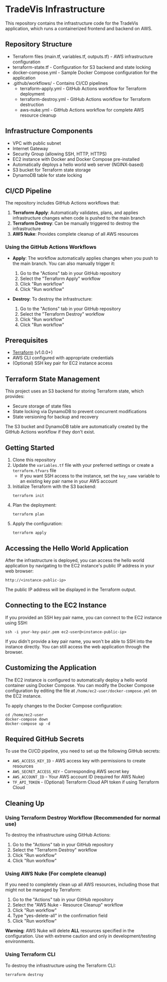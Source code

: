 # TradeVis Infrastructure

This repository contains the infrastructure code for the TradeVis application, which runs a containerized frontend and backend on AWS.

## Repository Structure

- Terraform files (main.tf, variables.tf, outputs.tf) - AWS infrastructure configuration
- terraform-state.tf - Configuration for S3 backend and state locking
- docker-compose.yml - Sample Docker Compose configuration for the application
- .github/workflows/ - Contains CI/CD pipelines
  - terraform-apply.yml - GitHub Actions workflow for Terraform deployment
  - terraform-destroy.yml - GitHub Actions workflow for Terraform destruction
  - aws-nuke.yml - GitHub Actions workflow for complete AWS resource cleanup

## Infrastructure Components

- VPC with public subnet
- Internet Gateway
- Security Group (allowing SSH, HTTP, HTTPS)
- EC2 instance with Docker and Docker Compose pre-installed
- Automatically deploys a hello world web server (NGINX-based)
- S3 bucket for Terraform state storage
- DynamoDB table for state locking

## CI/CD Pipeline

The repository includes GitHub Actions workflows that:

1. **Terraform Apply**: Automatically validates, plans, and applies infrastructure changes when code is pushed to the main branch
2. **Terraform Destroy**: Can be manually triggered to destroy the infrastructure
3. **AWS Nuke**: Provides complete cleanup of all AWS resources

### Using the GitHub Actions Workflows

- **Apply**: The workflow automatically applies changes when you push to the main branch. You can also manually trigger it:
  1. Go to the "Actions" tab in your GitHub repository
  2. Select the "Terraform Apply" workflow
  3. Click "Run workflow"
  4. Click "Run workflow"

- **Destroy**: To destroy the infrastructure:
  1. Go to the "Actions" tab in your GitHub repository
  2. Select the "Terraform Destroy" workflow
  3. Click "Run workflow"
  4. Click "Run workflow"

## Prerequisites

- [Terraform](https://www.terraform.io/downloads.html) (v1.0.0+)
- AWS CLI configured with appropriate credentials
- (Optional) SSH key pair for EC2 instance access

## Terraform State Management

This project uses an S3 backend for storing Terraform state, which provides:
- Secure storage of state files
- State locking via DynamoDB to prevent concurrent modifications
- State versioning for backup and recovery

The S3 bucket and DynamoDB table are automatically created by the GitHub Actions workflow if they don't exist.

## Getting Started

1. Clone this repository
2. Update the `variables.tf` file with your preferred settings or create a `terraform.tfvars` file
   - If you want SSH access to the instance, set the `key_name` variable to an existing key pair name in your AWS account
3. Initialize Terraform with the S3 backend:
   ```
   terraform init
   ```
4. Plan the deployment:
   ```
   terraform plan
   ```
5. Apply the configuration:
   ```
   terraform apply
   ```

## Accessing the Hello World Application

After the infrastructure is deployed, you can access the hello world application by navigating to the EC2 instance's public IP address in your web browser:

```
http://<instance-public-ip>
```

The public IP address will be displayed in the Terraform output.

## Connecting to the EC2 Instance

If you provided an SSH key pair name, you can connect to the EC2 instance using SSH:

```
ssh -i your-key-pair.pem ec2-user@<instance-public-ip>
```

If you didn't provide a key pair name, you won't be able to SSH into the instance directly. You can still access the web application through the browser.

## Customizing the Application

The EC2 instance is configured to automatically deploy a hello world container using Docker Compose. You can modify the Docker Compose configuration by editing the file at `/home/ec2-user/docker-compose.yml` on the EC2 instance.

To apply changes to the Docker Compose configuration:

```
cd /home/ec2-user
docker-compose down
docker-compose up -d
```

## Required GitHub Secrets

To use the CI/CD pipeline, you need to set up the following GitHub secrets:

- `AWS_ACCESS_KEY_ID` - AWS access key with permissions to create resources
- `AWS_SECRET_ACCESS_KEY` - Corresponding AWS secret key
- `AWS_ACCOUNT_ID` - Your AWS account ID (required for AWS Nuke)
- `TF_API_TOKEN` - (Optional) Terraform Cloud API token if using Terraform Cloud

## Cleaning Up

### Using Terraform Destroy Workflow (Recommended for normal use)

To destroy the infrastructure using GitHub Actions:
1. Go to the "Actions" tab in your GitHub repository
2. Select the "Terraform Destroy" workflow
3. Click "Run workflow"
4. Click "Run workflow"

### Using AWS Nuke (For complete cleanup)

If you need to completely clean up all AWS resources, including those that might not be managed by Terraform:

1. Go to the "Actions" tab in your GitHub repository
2. Select the "AWS Nuke - Resource Cleanup" workflow
3. Click "Run workflow"
4. Type "yes-delete-all" in the confirmation field
5. Click "Run workflow"

**Warning**: AWS Nuke will delete **ALL** resources specified in the configuration. Use with extreme caution and only in development/testing environments.

### Using Terraform CLI

To destroy the infrastructure using the Terraform CLI:

```
terraform destroy
``` 